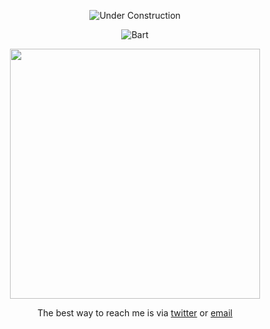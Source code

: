 <div align="center">
  
![Under Construction](http://textfiles.com/underconstruction/mamagnolia_acresunderconstruction.gif)

![Bart](https://media4.giphy.com/media/v1.Y2lkPTc5MGI3NjExMHJkcjYxMWg1YzhyYXM1bTMyMzB1d2I5dXJuenF5b3VhNDFmZXZhMiZlcD12MV9pbnRlcm5hbF9naWZfYnlfaWQmY3Q9Zw/SajdfSNg6f8rK/giphy.webp)

<div style="text-align: center;"> 
  <img width="400" src="https://readme-typing-svg.herokuapp.com?font=JetBrains+Mono&weight=600&size=30&duration=3000&color=2AF7B4&width=535&lines=NeoVim+up+front+👨‍💼;Emacs+in+the+back!+🥳"/>
</div>

The best way to reach me is via [twitter](https://x.com/theoboldalex) or [email](mailto:theoboldalex@gmail.com)
</div>
